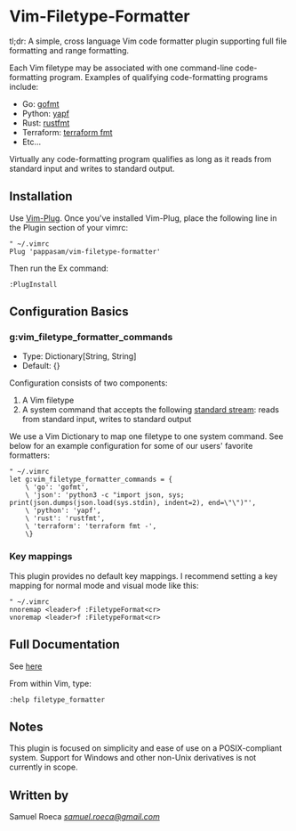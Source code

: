 # Vim-Filetype-Formatter

tl;dr: A simple, cross language Vim code formatter plugin supporting full file formatting and range formatting.

Each Vim filetype may be associated with one command-line code-formatting program. Examples of qualifying code-formatting programs include:

* Go: [gofmt](https://golang.org/cmd/gofmt/)
* Python: [yapf](https://github.com/google/yapf)
* Rust: [rustfmt](https://github.com/rust-lang/rustfmt)
* Terraform: [terraform fmt](https://www.terraform.io/docs/commands/fmt.html)
* Etc...

Virtually any code-formatting program qualifies as long as it reads from standard input and writes to standard output.

## Installation

Use [Vim-Plug](https://github.com/junegunn/vim-plug). Once you've installed Vim-Plug, place the following line in the Plugin section of your vimrc:

```vim
" ~/.vimrc
Plug 'pappasam/vim-filetype-formatter'
```

Then run the Ex command:

```vim
:PlugInstall
```

## Configuration Basics

### g:vim_filetype_formatter_commands

* Type: Dictionary[String, String]
* Default: {}

Configuration consists of two components:

1. A Vim filetype
2. A system command that accepts the following [standard stream](https://en.wikipedia.org/wiki/Standard_streams): reads from standard input, writes to standard output

We use a Vim Dictionary to map one filetype to one system command. See below for an example configuration for some of our users' favorite formatters:

```vim
" ~/.vimrc
let g:vim_filetype_formatter_commands = {
    \ 'go': 'gofmt',
    \ 'json': 'python3 -c "import json, sys; print(json.dumps(json.load(sys.stdin), indent=2), end=\"\")"',
    \ 'python': 'yapf',
    \ 'rust': 'rustfmt',
    \ 'terraform': 'terraform fmt -',
    \}
```

### Key mappings

This plugin provides no default key mappings. I recommend setting a key mapping for normal mode and visual mode like this:

```vim
" ~/.vimrc
nnoremap <leader>f :FiletypeFormat<cr>
vnoremap <leader>f :FiletypeFormat<cr>
```

## Full Documentation

See [here](./doc/filetype_formatter.txt)

From within Vim, type:

```vim
:help filetype_formatter
```

## Notes

This plugin is focused on simplicity and ease of use on a POSIX-compliant system. Support for Windows and other non-Unix derivatives is not currently in scope.

## Written by

Samuel Roeca *samuel.roeca@gmail.com*
